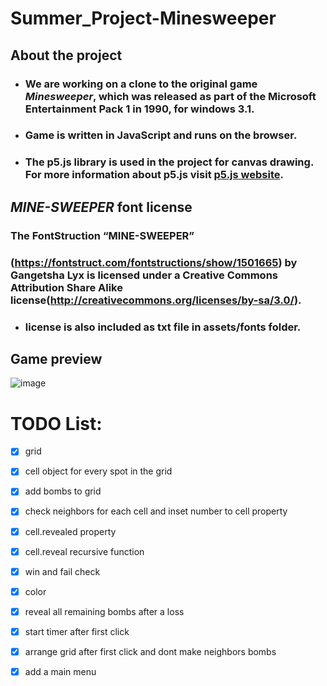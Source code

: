 # Summer_Project-Minesweeper

## About the project

- ### We are working on a clone to the original game *Minesweeper*, which was released as part of the Microsoft Entertainment Pack 1 in 1990, for windows 3.1.
- ### Game is written in JavaScript and runs on the browser. 
- ### The p5.js library is used in the project for canvas drawing. For more information about p5.js visit [p5.js website](https://p5js.org).

## *MINE-SWEEPER* font license
### The FontStruction “MINE-SWEEPER”
### (https://fontstruct.com/fontstructions/show/1501665) by Gangetsha Lyx is licensed under a Creative Commons Attribution Share Alike license(http://creativecommons.org/licenses/by-sa/3.0/).
- ### license is also included as txt file in assets/fonts folder.

## Game preview
![image](https://user-images.githubusercontent.com/61588932/92414099-6c543f80-f15b-11ea-8ccd-26e399c9d5f3.png)

# TODO List:

- [x] grid
- [x] cell object for every spot in the grid
- [x] add bombs to grid
- [x] check neighbors for each cell and inset number to cell property
- [x] cell.revealed property
- [x] cell.reveal recursive function
- [x] win and fail check
- [x] color
- [x] reveal all remaining bombs after a loss
- [x] start timer after first click
- [x] arrange grid after first click and dont make neighbors bombs
- [x] add a main menu

